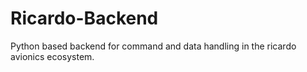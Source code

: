 # Ricardo-Backend

Python based backend for command and data handling in the ricardo avionics ecosystem.

